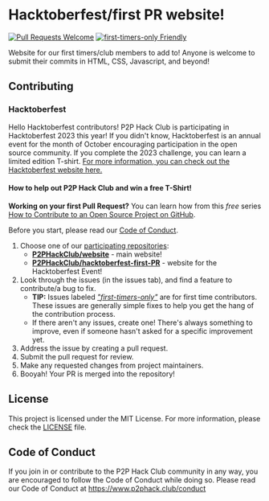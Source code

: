 # Hacktoberfest/first PR website! 

[![Pull Requests Welcome](https://img.shields.io/badge/PRs-welcome-brightgreen.svg?style=flat)](https://makeapullrequest.com)
[![first-timers-only Friendly](https://img.shields.io/badge/first--timers--only-friendly-blue.svg)](https://www.firsttimersonly.com/)


Website for our first timers/club members to add to! Anyone is welcome to submit their commits in HTML, CSS, Javascript, and beyond! 

## Contributing

### Hacktoberfest

Hello Hacktoberfest contributors! P2P Hack Club is participating in Hacktoberfest 2023 this year! If you didn't know, Hacktoberfest is an annual event for the month of October encouraging participation in the open source community. If you complete the 2023 challenge, you can learn a limited edition T-shirt. [For more information, you can check out the Hacktoberfest website here.](https://hacktoberfest.com)

#### How to help out P2P Hack Club and win a free T-Shirt!

**Working on your first Pull Request?** You can learn how from this *free* series [How to Contribute to an Open Source Project on GitHub](https://kcd.im/pull-request).

Before you start, please read our [Code of Conduct](https://www.p2phack.club/conduct).

1. Choose one of our [participating repositories](https://github.com/P2PHackClub):
      * **[P2PHackClub/website](https://github.com/P2PHackClub/website/)** - main website!
      * **[P2PHackClub/hacktoberfest-first-PR](https://github.com/P2PHackClub/hacktoberfest-first-PR)** - website for the Hacktoberfest Event!
2. Look through the issues (in the issues tab), and find a feature to contribute/a bug to fix.
      * **TIP:** Issues labeled [*"first-timers-only"*](https://www.firsttimersonly.com) are for first time contributors. These issues are generally simple fixes to help you get the hang of the contribution process.
      * If there aren't any issues, create one! There's always something to improve, even if someone hasn't asked for a specific improvement yet.
3. Address the issue by creating a pull request.
4. Submit the pull request for review.
5. Make any requested changes from project maintainers.
6. Booyah! Your PR is merged into the repository!

## License
This project is licensed under the MIT License. For more information, please check the [LICENSE](LICENSE) file.

## Code of Conduct
If you join in or contribute to the P2P Hack Club community in any way, you are encouraged to follow the Code of Conduct while doing so. Please read our Code of Conduct at https://www.p2phack.club/conduct 

